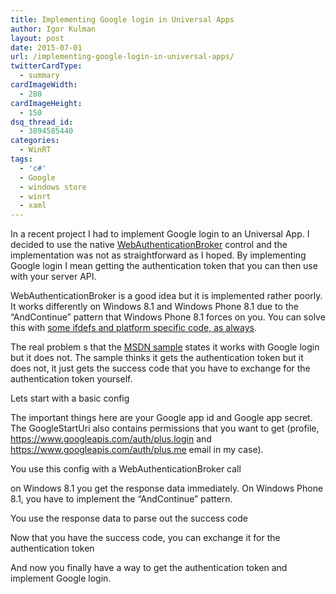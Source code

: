 ```yaml
---
title: Implementing Google login in Universal Apps
author: Igor Kulman
layout: post
date: 2015-07-01
url: /implementing-google-login-in-universal-apps/
twitterCardType:
  - summary
cardImageWidth:
  - 280
cardImageHeight:
  - 150
dsq_thread_id:
  - 3894585440
categories:
  - WinRT
tags:
  - 'c#'
  - Google
  - windows store
  - winrt
  - xaml
---
```

In a recent project I had to implement Google login to an Universal App. I decided to use the native [WebAuthenticationBroker][1] control and the implementation was not as straightforward as I hoped. By implementing Google login I mean getting the authentication token that you can then use with your server API.

WebAuthenticationBroker is a good idea but it is implemented rather poorly. It works differently on Windows 8.1 and Windows Phone 8.1 due to the &#8220;AndContinue&#8221; pattern that Windows Phone 8.1 forces on you. You can solve this with [some ifdefs and platform specific code, as always][2].

The real problem s that the [MSDN sample][3] states it works with Google login but it does not. The sample thinks it gets the authentication token but it does not, it just gets the success code that you have to exchange for the authentication token yourself. 

<!--more-->

Lets start with a basic config

<script src="https://gist.github.com/igorkulman/65a406f7f3cff48be3c5.js?file=config.cs"></script>

The important things here are your Google app id and Google app secret. The GoogleStartUri also contains permissions that you want to get (profile, https://www.googleapis.com/auth/plus.login and https://www.googleapis.com/auth/plus.me email in my case).

You use this config with a WebAuthenticationBroker call

<script src="https://gist.github.com/igorkulman/65a406f7f3cff48be3c5.js?file=login.cs"></script>

on Windows 8.1 you get the response data immediately. On Windows Phone 8.1, you have to implement the &#8220;AndContinue&#8221; pattern. 

You use the response data to parse out the success code

<script src="https://gist.github.com/igorkulman/65a406f7f3cff48be3c5.js?file=GetGoogleSuccessCode.cs"></script>

Now that you have the success code, you can exchange it for the authentication token

And now you finally have a way to get the authentication token and implement Google login.

<script src="https://gist.github.com/igorkulman/65a406f7f3cff48be3c5.js?file=GetToken.cs"></script>

 [1]: https://msdn.microsoft.com/en-us/library/windows.security.authentication.web.webauthenticationbroker.aspx
 [2]: http://blog.kulman.sk/why-universal-apps-as-not-as-universal-as-you-may-think/
 [3]: https://code.msdn.microsoft.com/windowsapps/Web-Authentication-d0485122